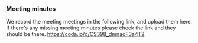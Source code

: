 ### Meeting minutes

We record the meeting meetings in the following link, and upload them here. If there's any missing meeting minutes please check the link and they should be there.
https://coda.io/d/CS398_dmnaoF3a4T2